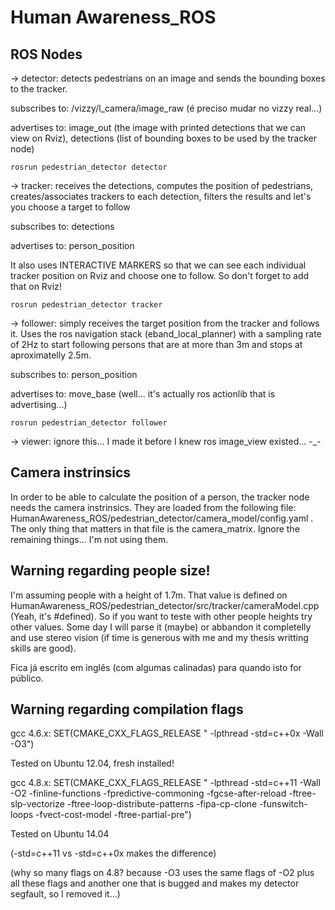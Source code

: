 # Human Awareness_ROS

## ROS Nodes ##

-> detector: detects pedestrians on an image and sends the bounding boxes to the tracker.

subscribes to: /vizzy/l_camera/image_raw (é preciso mudar no vizzy real...)

advertises to: image_out (the image with printed detections that we can view on Rviz), detections (list of bounding boxes to be used by the tracker node)
	
	rosrun pedestrian_detector detector
	
-> tracker: receives the detections, computes the position of pedestrians, creates/associates trackers to each detection, filters the results and let's you choose a target to follow

subscribes to: detections

advertises to: person_position

It also uses INTERACTIVE MARKERS so that we can see each individual tracker position on Rviz and choose one to follow. So don't forget to add that on Rviz!
	
	rosrun pedestrian_detector tracker
	
-> follower: simply receives the target position from the tracker and follows it. Uses the ros navigation stack (eband_local_planner) with a sampling rate of 2Hz to start following persons that are at more than 3m and stops at aproximatelly 2.5m.

subscribes to: person_position

advertises to: move_base (well... it's actually ros actionlib that is advertising...)
	
	rosrun pedestrian_detector follower
	
-> viewer: ignore this... I made it before I knew ros image_view existed... -_-
	

## Camera instrinsics ##

In order to be able to calculate the position of a person, the tracker node needs the camera instrinsics. They are loaded from the following file: HumanAwareness_ROS/pedestrian_detector/camera_model/config.yaml .
The only thing that matters in that file is the camera_matrix. Ignore the remaining things... I'm not using them.


## Warning regarding people size! ##

I'm assuming people with a height of 1.7m. That value is defined on HumanAwareness_ROS/pedestrian_detector/src/tracker/cameraModel.cpp
(Yeah, it's #defined). So if you want to teste with other people heights try other values. Some day I will parse it (maybe) or abbandon it completelly and use stereo vision (if time is generous with me and my thesis writting skills are good).


Fica já escrito em inglês (com algumas calinadas) para quando isto for público.
	
## Warning regarding compilation flags ##

  gcc 4.6.x:
  SET(CMAKE_CXX_FLAGS_RELEASE " -lpthread -std=c++0x -Wall -O3")
  
  Tested on Ubuntu 12.04, fresh installed!
  
  gcc 4.8.x:
  SET(CMAKE_CXX_FLAGS_RELEASE " -lpthread -std=c++11 -Wall -O2 -finline-functions -fpredictive-commoning -fgcse-after-reload -ftree-slp-vectorize -ftree-loop-distribute-patterns -fipa-cp-clone -funswitch-loops -fvect-cost-model -ftree-partial-pre")

  Tested on Ubuntu 14.04

  (-std=c++11 vs -std=c++0x makes the difference)

  (why so many flags on 4.8? because -O3 uses the same flags of -O2 plus all these flags and another one that is bugged and makes my detector segfault, so I removed it...)